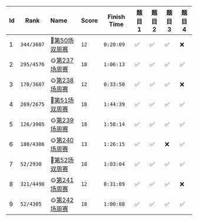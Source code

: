| Id  | Rank       | Name                                                                  | Score | Finish Time | 题目1 | 题目2 | 题目3 | 题目4 |
| --- | ---------- | :-------------------------------------------------------------------- | ----- | ----------- | ----- | ----- | ----- | ----- |
| 1   | `344/3607` | 🌛[第50场双周赛](https://leetcode-cn.com/contest/biweekly-contest-50/) | `12`  | `0:20:09`   | ✅     | ✅     | ✅     | ❌     |
| 2   | `295/4576` | 🌞[第237场周赛](https://leetcode-cn.com/contest/weekly-contest-237)    | `18`  | `1:06:13`   | ✅     | ✅     | ✅     | ✅     |
| 3   | `170/3607` | 🌞[第238场周赛](https://leetcode-cn.com/contest/weekly-contest-238)    | `12`  | `0:33:50`   | ✅     | ✅     | ✅     | ❌     |
| 4   | `269/2675` | 🌛[第51场双周赛](https://leetcode-cn.com/contest/biweekly-contest-51/) | `18`  | `1:44:39`   | ✅     | ✅     | ✅     | ✅     |
| 5   | `126/3905` | 🌞[第239场周赛](https://leetcode-cn.com/contest/weekly-contest-239)    | `18`  | `1:58:14`   | ✅     | ✅     | ✅     | ✅     |
| 6   | `180/4306` | 🌞[第240场周赛](https://leetcode-cn.com/contest/weekly-contest-240)    | `13`  | `1:26:15`   | ✅     | ✅     | ❌     | ✅     |
| 7   | `52/2930`  | 🌛[第52场双周赛](https://leetcode-cn.com/contest/biweekly-contest-52/) | `18`  | `1:03:04`   | ✅     | ✅     | ✅     | ✅     |
| 8   | `321/4490` | 🌞[第241场周赛](https://leetcode-cn.com/contest/weekly-contest-241)    | `12`  | `0:31:09`   | ✅     | ✅     | ✅     | ❌     |
| 9   | `52/4305`  | 🌞[第242场周赛](https://leetcode-cn.com/contest/weekly-contest-242)    | `18`  | `1:00:08`   | ✅     | ✅     | ✅     | ✅     |
